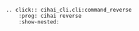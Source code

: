 ```{eval-rst}
.. click:: cihai_cli.cli:command_reverse
    :prog: cihai reverse
    :show-nested:
```
